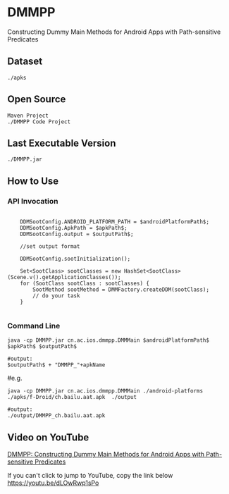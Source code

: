 # DMMPP  
Constructing Dummy Main Methods for Android Apps  with Path-sensitive Predicates  

## Dataset  
```
./apks
```

## Open Source  
```
Maven Project  
./DMMPP Code Project          
```

## Last Executable Version   
```
./DMMPP.jar       
```


## How to Use   
### API Invocation   

```
	
	DDMSootConfig.ANDROID_PLATFORM_PATH = $androidPlatformPath$;
	DDMSootConfig.ApkPath = $apkPath$;
	DDMSootConfig.output = $outputPath$;
	
	//set output format 
	
	DDMSootConfig.sootInitialization();
	
	Set<SootClass> sootClasses = new HashSet<SootClass>(Scene.v().getApplicationClasses());
	for (SootClass sootClass : sootClasses) {
		SootMethod sootMethod = DMMFactory.createDDM(sootClass);
		// do your task
	}
	 
```

### Command Line  
```
java -cp DMMPP.jar cn.ac.ios.dmmpp.DMMMain $androidPlatformPath$ $apkPath$ $outputPath$

#output: 
$outputPath$ + "DMMPP_"+apkName
```

#e.g. 
```
java -cp DMMPP.jar cn.ac.ios.dmmpp.DMMMain ./android-platforms ./apks/f-Droid/ch.bailu.aat.apk  ./output

#output:
./output/DMMPP_ch.bailu.aat.apk
```   

## Video on YouTube

[DMMPP: Constructing Dummy Main Methods for Android Apps  with Path-sensitive Predicates](https://youtu.be/dLOwRwp1sPo)   

If you can't click to jump to YouTube, copy the link below   
https://youtu.be/dLOwRwp1sPo 
